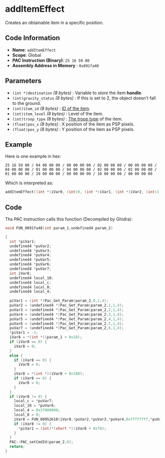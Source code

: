 # addItemEffect

Creates an obtainable item in a specific position.

## Code Information

- **Name**: `addItemEffect`
- **Scope**: Global
- **PAC Instruction (Binary)**: `25 16 59 00`
- **Assembly Address in Memory** : `0x891fa48`

## Parameters

- `(int *)destination` *(8 bytes)* : Variable to *store* the item **handle**.
- `(int)gravity_status` *(8 bytes)* : If this is set to 2, the object doesn't fall to the ground.
- `(int)item_id` *(8 bytes)* : [ID of the item](./guide/reference-table.md#item-id--weaponparam-id-indexes).
- `(int)item_level` *(8 bytes)* : Level of the item.
- `(int)troop_type` *(8 bytes)* : [The troop type](./guide/reference-table.md#hitbox-layers) of the item.
- `(float)pos_x` *(8 bytes)* : X position of the item as PSP pixels.
- `(float)pos_y` *(8 bytes)* : Y position of the item as PSP pixels.

## Example

Here is one example in hex:

```25 16 59 00 / 04 00 00 00 / 00 00 00 00 / 02 00 00 00 / 00 00 00 00 / 04 00 00 00 / 01 00 00 00 / 04 00 00 00 / 02 00 00 00 / 02 00 00 00 / 01 00 00 00 / 20 00 00 00 / 00 00 00 00 / 10 00 00 00 / 00 00 00 00```

Which is interpreted as:

```c
addItemEffect((int *)iVar0, (int)0, (int *)iVar1, (int *)iVar2, (int)1, (float *)fVar0, (float)0)
```

## Code

Ths PAC instruction calls this function (Decompiled by Ghidra):

```c
void FUN_0891fa48(int param_1,undefined4 param_2)

{
  int *piVar1;
  undefined4 *puVar2;
  undefined4 *puVar3;
  undefined4 *puVar4;
  undefined4 *puVar5;
  undefined4 *puVar6;
  undefined4 *puVar7;
  int iVar8;
  undefined4 local_10;
  undefined4 local_c;
  undefined4 local_8;
  undefined4 local_4;
  
  piVar1 = (int *)Pac_Get_Param(param_2,0,1,4);
  puVar2 = (undefined4 *)Pac_Get_Param(param_2,1,1,4);
  puVar3 = (undefined4 *)Pac_Get_Param(param_2,2,1,4);
  puVar4 = (undefined4 *)Pac_Get_Param(param_2,3,1,4);
  puVar5 = (undefined4 *)Pac_Get_Param(param_2,4,1,4);
  puVar6 = (undefined4 *)Pac_Get_Param(param_2,5,1,4);
  puVar7 = (undefined4 *)Pac_Get_Param(param_2,6,1,4);
  *piVar1 = -1;
  iVar8 = *(int *)(param_1 + 0x10);
  if (iVar8 == 0) {
    iVar8 = 0;
  }
  else {
    if (iVar8 == 0) {
      iVar8 = 0;
    }
    iVar8 = *(int *)(iVar8 + 0x188);
    if (iVar8 == 0) {
      iVar8 = 0;
    }
  }
  if (iVar8 != 0) {
    local_c = *puVar7;
    local_10 = *puVar6;
    local_4 = 0x3f800000;
    local_8 = 0;
    iVar8 = FUN_08952610(iVar8,*puVar2,*puVar3,*puVar4,0xffffffff,*puVar5,&local_10);
    if (iVar8 != 0) {
      *piVar1 = (int)*(short *)(iVar8 + 0x78);
    }
  }
  PAC::PAC_setCmdId(param_2,0);
  return;
}
```

